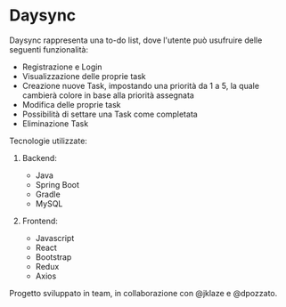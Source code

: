 # Daysync
Daysync rappresenta una to-do list,
dove l'utente può usufruire delle seguenti funzionalità:

- Registrazione e Login
- Visualizzazione delle proprie task
- Creazione nuove Task, impostando una priorità da 1 a 5,
  la quale cambierà colore in base alla priorità assegnata
- Modifica delle proprie task
- Possibilità di settare una Task come completata
- Eliminazione Task

Tecnologie utilizzate:

1. Backend:
     - Java
     - Spring Boot
     - Gradle
     - MySQL
    
2. Frontend:
     - Javascript
     - React
     - Bootstrap
     - Redux
     - Axios

Progetto sviluppato in team, in collaborazione con @jklaze e @dpozzato.
